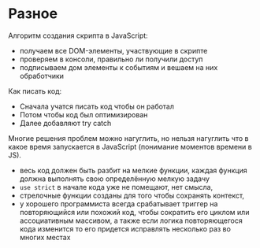 # Разное
Алгоритм создания скрипта в JavaScript:
- получаем все DOM-элементы, участвующие в скрипте
- проверяем в консоли, правильно ли получили доступ
- подписываем дом элементы к событиям и вешаем на них обработчики

Как писать код:
- Сначала учатся писать код чтобы он работал
- Потом чтобы код был оптимизирован
- Далее добавляют try catch

Многие решения проблем можно нагуглить, но нельзя нагуглить что в какое время запускается в JavaScript (понимание моментов времени в JS).

- весь код должен быть разбит на мелкие функции, каждая функция должна выполнять свою определённую мелкую задачу
- `use strict` в начале кода уже не помещают, нет смысла,
- стрелочные функции созданы для того чтобы сохранять контекст,
- у хорошего программиста всегда срабатывает триггер на повторяющийся или похожий код, чтобы сократить его циклом или ассоциативным массивом, а также если логика повторяющегося кода изменится то его придется исправлять несколько раз во многих местах
